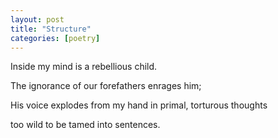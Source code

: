 ```yaml
---
layout: post
title: "Structure"
categories: [poetry]
---
```


Inside my mind is a rebellious child.

The ignorance of our forefathers enrages him;

His voice explodes from my hand in primal, torturous thoughts

too wild to be tamed into sentences.